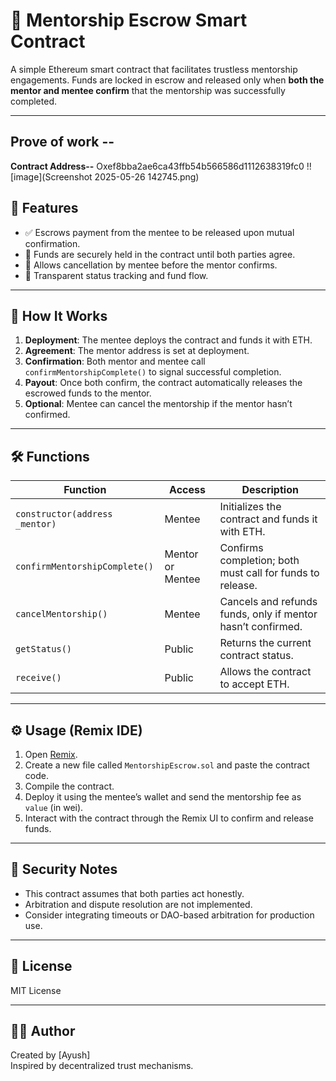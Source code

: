# 🤝 Mentorship Escrow Smart Contract

A simple Ethereum smart contract that facilitates trustless mentorship engagements. Funds are locked in escrow and released only when **both the mentor and mentee confirm** that the mentorship was successfully completed.

---

## Prove of work --
**Contract Address--** Oxef8bba2ae6ca43ffb54b566586d1112638319fc0
!![image](Screenshot 2025-05-26 142745.png)
## 🚀 Features

- ✅ Escrows payment from the mentee to be released upon mutual confirmation.
- 🔐 Funds are securely held in the contract until both parties agree.
- 🔁 Allows cancellation by mentee before the mentor confirms.
- 📄 Transparent status tracking and fund flow.

---

## 🧠 How It Works

1. **Deployment**: The mentee deploys the contract and funds it with ETH.
2. **Agreement**: The mentor address is set at deployment.
3. **Confirmation**: Both mentor and mentee call `confirmMentorshipComplete()` to signal successful completion.
4. **Payout**: Once both confirm, the contract automatically releases the escrowed funds to the mentor.
5. **Optional**: Mentee can cancel the mentorship if the mentor hasn’t confirmed.

---

## 🛠 Functions

| Function | Access | Description |
|---------|--------|-------------|
| `constructor(address _mentor)` | Mentee | Initializes the contract and funds it with ETH. |
| `confirmMentorshipComplete()` | Mentor or Mentee | Confirms completion; both must call for funds to release. |
| `cancelMentorship()` | Mentee | Cancels and refunds funds, only if mentor hasn’t confirmed. |
| `getStatus()` | Public | Returns the current contract status. |
| `receive()` | Public | Allows the contract to accept ETH. |

---

## ⚙️ Usage (Remix IDE)

1. Open [Remix](https://remix.ethereum.org/).
2. Create a new file called `MentorshipEscrow.sol` and paste the contract code.
3. Compile the contract.
4. Deploy it using the mentee’s wallet and send the mentorship fee as `value` (in wei).
5. Interact with the contract through the Remix UI to confirm and release funds.

---

## 🔐 Security Notes

- This contract assumes that both parties act honestly.
- Arbitration and dispute resolution are not implemented.
- Consider integrating timeouts or DAO-based arbitration for production use.

---

## 📄 License

MIT License

---

## 👨‍💻 Author

Created by [Ayush]  
Inspired by decentralized trust mechanisms.

